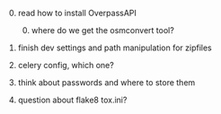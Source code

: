 0. read how to install OverpassAPI

    0. where do we get the osmconvert tool?

0. finish dev settings and path manipulation for zipfiles

0. celery config, which one?

0. think about passwords and where to store them

0. question about flake8 tox.ini?